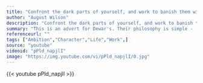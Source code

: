 ```yaml
---
title: "Confront the dark parts of yourself, and work to banish them with illumination and forgiveness. Your willingness to wrestle with your demons will cause your angels to sing."
author: "August Wilson"
description: "Confront the dark parts of yourself, and work to banish them with illumination and forgiveness. Your willingness to wrestle with your demons will cause your angels to sing. - August Wilson quotes from GetInspired365.com"
summary: "This is an advert for Dewar's. Their philosophy is simple - 'Live True. There is no other way. And there never was.' The ad was created in 2013 and makes us think about the importance of character."
referenceurl: ""
tags: ["Ambition","Character","Life","Work",]
source: "youtube"
videoid: "pPld_napjlI"
image: "https://img.youtube.com/vi/pPld_napjlI/0.jpg"
---
```


{{< youtube pPld_napjlI >}}
